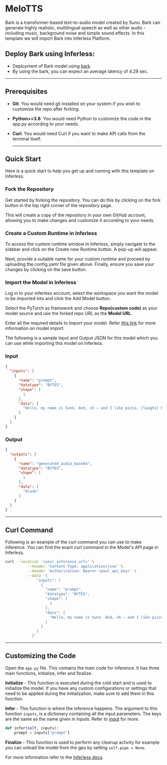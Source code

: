 # MeloTTS
Bark is a transformer-based text-to-audio model created by Suno. Bark can generate highly realistic, multilingual speech as well as other audio - including music, background noise and simple sound effects. In this template we will import Bark into Inferless Platform.
## Deploy Bark using Inferless:
- Deployment of Bark model using [bark](https://github.com/suno-ai/bark).
- By using the bark, you can expect an average latency of 4.29 sec.
---
## Prerequisites
- **Git**. You would need git installed on your system if you wish to customize the repo after forking.
- **Python>=3.8**. You would need Python to customize the code in the app.py according to your needs.
- **Curl**. You would need Curl if you want to make API calls from the terminal itself.

  ---
## Quick Start
Here is a quick start to help you get up and running with this template on Inferless.

### Fork the Repository
Get started by forking the repository. You can do this by clicking on the fork button in the top right corner of the repository page.

This will create a copy of the repository in your own GitHub account, allowing you to make changes and customize it according to your needs.

### Create a Custom Runtime in Inferless
To access the custom runtime window in Inferless, simply navigate to the sidebar and click on the Create new Runtime button. A pop-up will appear.

Next, provide a suitable name for your custom runtime and proceed by uploading the config.yaml file given above. Finally, ensure you save your changes by clicking on the save button.

### Import the Model in Inferless
Log in to your inferless account, select the workspace you want the model to be imported into and click the Add Model button.

Select the PyTorch as framework and choose **Repo(custom code)** as your model source and use the forked repo URL as the **Model URL**.

Enter all the required details to Import your model. Refer [this link](https://docs.inferless.com/integrations/github-custom-code) for more information on model import.

The following is a sample Input and Output JSON for this model which you can use while importing this model on Inferless.

### Input
```json
{
  "inputs": [
    {
      "name": "prompt",
      "datatype": "BYTES",
      "shape": [
        1
      ],
      "data": [
        "Hello, my name is Suno. And, uh — and I like pizza. [laughs] But I also have other interests such as playing tic tac toe."
      ]
    }
  ]
}
```

### Output
```json
{
  "outputs": [
    {
      "name": "generated_audio_base64",
      "datatype": "BYTES",
      "shape": [
        1
      ],
      "data": [
        "blank"
      ]
    }
  ]
}
```

---
## Curl Command
Following is an example of the curl command you can use to make inference. You can find the exact curl command in the Model's API page in Inferless.
```bash
curl --location '<your_inference_url>' \
          --header 'Content-Type: application/json' \
          --header 'Authorization: Bearer <your_api_key>' \
          --data '{
              "inputs": [
                {
                  "name": "prompt",
                  "datatype": "BYTES",
                  "shape": [
                    1
                  ],
                  "data": [
                    "Hello, my name is Suno. And, uh — and I like pizza. [laughs] But I also have other interests such as playing tic tac toe."
                  ]
                }
              ]
            }'
```

---
## Customizing the Code
Open the `app.py` file. This contains the main code for inference. It has three main functions, initialize, infer and finalize.

**Initialize** -  This function is executed during the cold start and is used to initialize the model. If you have any custom configurations or settings that need to be applied during the initialization, make sure to add them in this function.

**Infer** - This function is where the inference happens. The argument to this function `inputs`, is a dictionary containing all the input parameters. The keys are the same as the name given in inputs. Refer to [input](#input) for more.

```python
def infer(self, inputs):
    prompt = inputs["prompt"]
```

**Finalize** - This function is used to perform any cleanup activity for example you can unload the model from the gpu by setting `self.pipe = None`.

For more information refer to the [Inferless docs](https://docs.inferless.com/).
